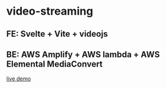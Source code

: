 # video-streaming


## FE: Svelte + Vite + videojs  

## BE: AWS Amplify + AWS lambda + AWS Elemental MediaConvert


[live demo](https://video-streaming.lapcat.me/)
